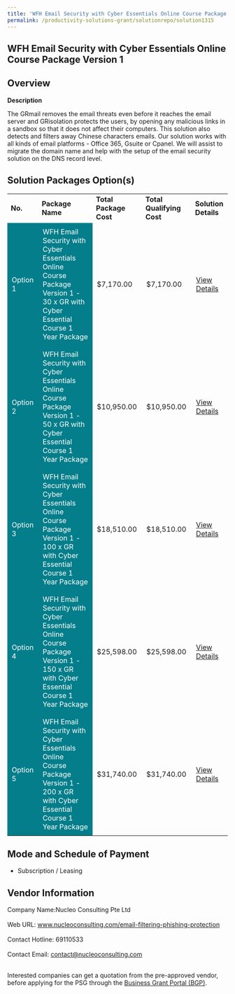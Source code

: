 ```yaml
---
title: 'WFH Email Security with Cyber Essentials Online Course Package Version 1'
permalink: /productivity-solutions-grant/solutionrepo/solution1315
---
```


## WFH Email Security with Cyber Essentials Online Course Package Version 1

## Overview

**Description**

The GRmail removes the email threats even before it reaches the email server and GRisolation protects the users, by opening any malicious links in a sandbox so that it does not affect their computers. This solution also detects and filters away Chinese characters emails. Our solution works with all kinds of email platforms - Office 365, Gsuite or Cpanel. We will assist to migrate the domain name and help with the setup of the email security solution on the DNS record level.  

## Solution Packages Option(s)

<table>
<tr>
<td><b>No.</b></td>
<td><b>Package Name</b></td>
<td><b>Total Package Cost</b></td>
<td><b>Total Qualifying Cost</b></td>
<td><b>Solution Details</b></td>
</tr>
<tr>
<td style='padding: 10px; background-color: #037E8A; color: #FFFFFF;'>Option 1</td>
<td style='padding: 10px; background-color: #037E8A; color: #FFFFFF;'>WFH Email Security with Cyber Essentials Online Course Package Version 1 - 30 x GR with Cyber Essential Course 1 Year Package</td>
<td style='padding: 10px;'>$7,170.00</td>
<td style='padding: 10px;'>$7,170.00</td>
<td style='padding: 10px;'><a href='https://www.gobusiness.gov.sg/images/psg/Desensitised_Nucleo_20200404_Annex_3_Part_1.pdf' target='_blank'>View Details</a></td>
</tr>
<tr>
<td style='padding: 10px; background-color: #037E8A; color: #FFFFFF;'>Option 2</td>
<td style='padding: 10px; background-color: #037E8A; color: #FFFFFF;'>WFH Email Security with Cyber Essentials Online Course Package Version 1 - 50 x GR with Cyber Essential Course 1 Year Package</td>
<td style='padding: 10px;'>$10,950.00</td>
<td style='padding: 10px;'>$10,950.00</td>
<td style='padding: 10px;'><a href='https://www.gobusiness.gov.sg/images/psg/Desensitised_Nucleo_20200404_Annex_3_Part_2.pdf' target='_blank'>View Details</a></td>
</tr>
<tr>
<td style='padding: 10px; background-color: #037E8A; color: #FFFFFF;'>Option 3</td>
<td style='padding: 10px; background-color: #037E8A; color: #FFFFFF;'>WFH Email Security with Cyber Essentials Online Course Package Version 1 - 100 x GR with Cyber Essential Course 1 Year Package</td>
<td style='padding: 10px;'>$18,510.00</td>
<td style='padding: 10px;'>$18,510.00</td>
<td style='padding: 10px;'><a href='https://www.gobusiness.gov.sg/images/psg/Desensitised_Nucleo_20200404_Annex_3_Part_3.pdf' target='_blank'>View Details</a></td>
</tr>
<tr>
<td style='padding: 10px; background-color: #037E8A; color: #FFFFFF;'>Option 4</td>
<td style='padding: 10px; background-color: #037E8A; color: #FFFFFF;'>WFH Email Security with Cyber Essentials Online Course Package Version 1 - 150 x GR with Cyber Essential Course 1 Year Package</td>
<td style='padding: 10px;'>$25,598.00</td>
<td style='padding: 10px;'>$25,598.00</td>
<td style='padding: 10px;'><a href='https://www.gobusiness.gov.sg/images/psg/Desensitised_Nucleo_20200404_Annex_3_Part_4.pdf' target='_blank'>View Details</a></td>
</tr>
<tr>
<td style='padding: 10px; background-color: #037E8A; color: #FFFFFF;'>Option 5</td>
<td style='padding: 10px; background-color: #037E8A; color: #FFFFFF;'>WFH Email Security with Cyber Essentials Online Course Package Version 1 - 200 x GR with Cyber Essential Course 1 Year Package</td>
<td style='padding: 10px;'>$31,740.00</td>
<td style='padding: 10px;'>$31,740.00</td>
<td style='padding: 10px;'><a href='https://www.gobusiness.gov.sg/images/psg/Desensitised_Nucleo_20200404_Annex_3_Part_5.pdf' target='_blank'>View Details</a></td>
</tr>
</table>

## Mode and Schedule of Payment

 - Subscription / Leasing

## Vendor Information

 Company Name:Nucleo Consulting Pte Ltd <br><br>Web URL: www.nucleoconsulting.com/email-filtering-phishing-protection <br><br>Contact Hotline: 69110533 <br><br>Contact Email: contact@nucleoconsulting.com <br><br>

Interested companies can get a quotation from the pre-approved vendor, before applying for the PSG through the <a href='https://www.businessgrants.gov.sg/' target='_blank' rel='noopener'>Business Grant Portal (BGP)</a>.

<script src="/jquery/resize-tables.js"></script>

